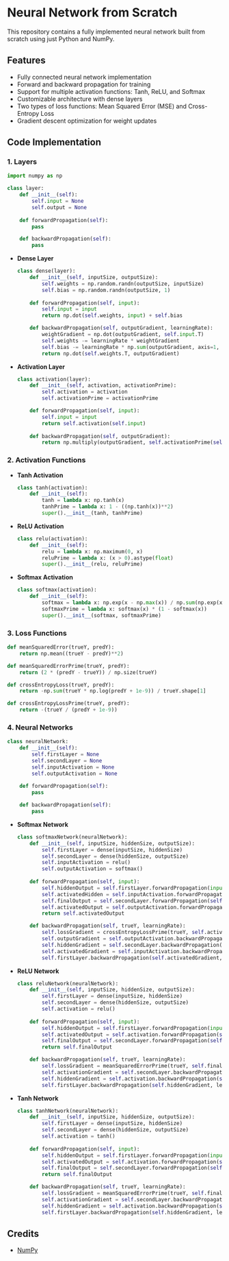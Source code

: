 # Neural Network from Scratch

This repository contains a fully implemented neural network built from scratch using just Python and NumPy.

## Features
- Fully connected neural network implementation
- Forward and backward propagation for training
- Support for multiple activation functions: Tanh, ReLU, and Softmax
- Customizable architecture with dense layers
- Two types of loss functions: Mean Squared Error (MSE) and Cross-Entropy Loss
- Gradient descent optimization for weight updates

## Code Implementation

### 1. Layers

```python
import numpy as np

class layer:
    def __init__(self):
        self.input = None
        self.output = None
    
    def forwardPropagation(self):
        pass

    def backwardPropagation(self):
        pass
```

- **Dense Layer**

    ```python
    class dense(layer):
        def __init__(self, inputSize, outputSize):
            self.weights = np.random.randn(outputSize, inputSize)
            self.bias = np.random.randn(outputSize, 1)
        
        def forwardPropagation(self, input):
            self.input = input
            return np.dot(self.weights, input) + self.bias

        def backwardPropagation(self, outputGradient, learningRate):
            weightGradient = np.dot(outputGradient, self.input.T)
            self.weights -= learningRate * weightGradient
            self.bias -= learningRate * np.sum(outputGradient, axis=1, keepdims=True)
            return np.dot(self.weights.T, outputGradient)
    ```

- **Activation Layer**

    ```python
    class activation(layer):
        def __init__(self, activation, activationPrime):
            self.activation = activation
            self.activationPrime = activationPrime

        def forwardPropagation(self, input):
            self.input = input
            return self.activation(self.input)
        
        def backwardPropagation(self, outputGradient):
            return np.multiply(outputGradient, self.activationPrime(self.input))
    ```

### 2. Activation Functions

- **Tanh Activation**
    
    ```python
    class tanh(activation):
        def __init__(self):
            tanh = lambda x: np.tanh(x)
            tanhPrime = lambda x: 1 - ((np.tanh(x))**2)
            super().__init__(tanh, tanhPrime)
    ```

- **ReLU Activation**
    
    ```python
    class relu(activation):
        def __init__(self):
            relu = lambda x: np.maximum(0, x)
            reluPrime = lambda x: (x > 0).astype(float)
            super().__init__(relu, reluPrime)
    ```

- **Softmax Activation**
    
    ```python
    class softmax(activation):
        def __init__(self):
            softmax = lambda x: np.exp(x - np.max(x)) / np.sum(np.exp(x - np.max(x)), axis=0, keepdims=True)
            softmaxPrime = lambda x: softmax(x) * (1 - softmax(x))
            super().__init__(softmax, softmaxPrime)
    ```

### 3. Loss Functions

```python
def meanSquaredError(trueY, predY):
    return np.mean((trueY - predY)**2)

def meanSquaredErrorPrime(trueY, predY):
    return (2 * (predY - trueY)) / np.size(trueY)

def crossEntropyLoss(trueY, predY):
    return -np.sum(trueY * np.log(predY + 1e-9)) / trueY.shape[1]

def crossEntropyLossPrime(trueY, predY):
    return -(trueY / (predY + 1e-9))
```

### 4. Neural Networks

```python
class neuralNetwork:
    def __init__(self):
        self.firstLayer = None
        self.secondLayer = None
        self.inputActivation = None
        self.outputActivation = None
    
    def forwardPropagation(self):
        pass

    def backwardPropagation(self):
        pass
```

- **Softmax Network**

    ```python
    class softmaxNetwork(neuralNetwork):
        def __init__(self, inputSize, hiddenSize, outputSize):
            self.firstLayer = dense(inputSize, hiddenSize)
            self.secondLayer = dense(hiddenSize, outputSize)
            self.inputActivation = relu()
            self.outputActivation = softmax()
        
        def forwardPropagation(self, input):
            self.hiddenOutput = self.firstLayer.forwardPropagation(input)
            self.activatedHidden = self.inputActivation.forwardPropagation(self.hiddenOutput)
            self.finalOutput = self.secondLayer.forwardPropagation(self.activatedHidden)
            self.activatedOutput = self.outputActivation.forwardPropagation(self.finalOutput)
            return self.activatedOutput

        def backwardPropagation(self, trueY, learningRate):
            self.lossGradient = crossEntropyLossPrime(trueY, self.activatedOutput)
            self.outputGradient = self.outputActivation.backwardPropagation(self.lossGradient)
            self.hiddenGradient = self.secondLayer.backwardPropagation(self.outputGradient, learningRate)
            self.activatedGradient = self.inputActivation.backwardPropagation(self.hiddenGradient)
            self.firstLayer.backwardPropagation(self.activatedGradient, learningRate)
    ```

- **ReLU Network**

    ```python
    class reluNetwork(neuralNetwork):
        def __init__(self, inputSize, hiddenSize, outputSize):
            self.firstLayer = dense(inputSize, hiddenSize)
            self.secondLayer = dense(hiddenSize, outputSize)
            self.activation = relu()
        
        def forwardPropagation(self, input):
            self.hiddenOutput = self.firstLayer.forwardPropagation(input)
            self.activatedOutput = self.activation.forwardPropagation(self.hiddenOutput)
            self.finalOutput = self.secondLayer.forwardPropagation(self.activatedOutput)
            return self.finalOutput

        def backwardPropagation(self, trueY, learningRate):
            self.lossGradient = meanSquaredErrorPrime(trueY, self.finalOutput)
            self.activationGradient = self.secondLayer.backwardPropagation(self.lossGradient, learningRate)
            self.hiddenGradient = self.activation.backwardPropagation(self.activationGradient)
            self.firstLayer.backwardPropagation(self.hiddenGradient, learningRate)
    ```

- **Tanh Network**

    ```python
    class tanhNetwork(neuralNetwork):
        def __init__(self, inputSize, hiddenSize, outputSize):
            self.firstLayer = dense(inputSize, hiddenSize)
            self.secondLayer = dense(hiddenSize, outputSize)
            self.activation = tanh()
        
        def forwardPropagation(self, input):
            self.hiddenOutput = self.firstLayer.forwardPropagation(input)
            self.activatedOutput = self.activation.forwardPropagation(self.hiddenOutput)
            self.finalOutput = self.secondLayer.forwardPropagation(self.activatedOutput)
            return self.finalOutput

        def backwardPropagation(self, trueY, learningRate):
            self.lossGradient = meanSquaredErrorPrime(trueY, self.finalOutput)
            self.activationGradient = self.secondLayer.backwardPropagation(self.lossGradient, learningRate)
            self.hiddenGradient = self.activation.backwardPropagation(self.activationGradient)
            self.firstLayer.backwardPropagation(self.hiddenGradient, learningRate)
    ```

## Credits
- [NumPy](https://numpy.org/)

